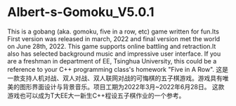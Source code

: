 # Albert-s-Gomoku_V5.0.1
  This is a gobang (aka. gomoku, five in a row, etc) game written for fun.Its First version was released in march, 2022 and final version met the world on June 28th, 2022.
  This game supports online battling and retraction.It also has selected background music and impressive user interface.
  If you are a freshman in department of EE, Tsinghua University, this could be a reference to your C++ programming class's homework "Five in A Row".
  这是一款支持人机对战、双人对战、双人联网对战的可悔棋的五子棋游戏。游戏具有唯美的图形界面设计与背景音乐。项目工期为2022年3月~2022年6月28日。
  这款游戏也可以成为T大EE大一新生C++程设五子棋作业的一个参考。
